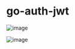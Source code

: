﻿# go-auth-jwt

![image](https://user-images.githubusercontent.com/33649317/177293145-2e904632-2c21-4900-9868-348ca030d378.png)


![image](https://user-images.githubusercontent.com/33649317/177292861-f935ec1e-d6ed-4555-addb-d24445484fa9.png)

